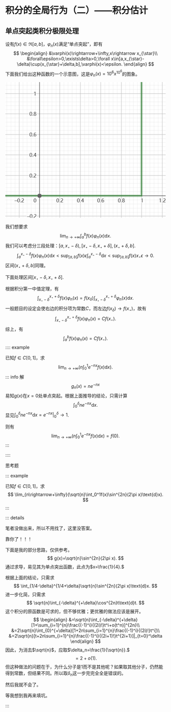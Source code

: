 # 积分的全局行为（二）——积分估计

## 单点突起类积分极限处理

设有$f(x)\in\Re[a,b]$，$\varphi_n(x)$满足“单点突起”，即有
$$
\begin{align}
&\varphi(x)\rightarrow+\infty,x\rightarrow x_{\star}\\
&\forall\epsilon>0,\exists\delta>0,\forall x\in[a,x_{\star}-\delta)\cup(x_{\star}+\delta,b],\varphi(x)<\epsilon.
\end{align}
$$
下面我们给出这种函数的一个示意图，这是$\varphi_n(x)=10^6x^{10^6}$的图象。

![](./images/单点突起.png)

我们想要求
$$
\lim_{n\rightarrow+\infty}\int_a^bf(x)\varphi_n(x)\text{d}x.
$$
我们可以考虑分三段处理：$[a,x_{\star}-\delta),[x_{\star}-\delta,x_{\star}+\delta],(x_{\star}+\delta,b].$
$$
\int_a^{x_\star-\delta}f(x)\varphi_n(x)\text{d}x<\sup_{[a,b]}f(x)\epsilon\int_a^{x_{\star}-\delta}\text{d}x<\sup_{[a,b]}f(x)x_{\star}\epsilon\rightarrow0.
$$
区间$(x_{\star}+\delta,b]$同理。

下面处理区间$[x_{\star}-\delta,x_{\star}+\delta].$

根据积分第一中值定理，有
$$
\int_{x_{\star}-\delta}^{x_{\star}+\delta}f(x)\varphi_n(x)=f(x_\delta)\int_{x_{\star}-\delta}^{x_{\star}+\delta}\varphi_n(x)\text{d}x.
$$
一般题目的设定会使右边的积分项为常数$C$，而左边$f(x_{\delta})\rightarrow f(x_\star)$，故有
$$
\int_{x_{\star}-\delta}^{x_{\star}+\delta}f(x)\varphi_n(x)=Cf(x_\star).
$$
综上，有
$$
\int_a^bf(x)\varphi_n(x)=Cf(x_\star).
$$
:::: example

已知$f\in C[0,1]$，求
$$
\lim_{n\rightarrow+\infty}(n\int_0^1e^{-nx}f(x)\text{d}x).
$$
::: info 解
$$
g_n(x)=ne^{-nx}
$$
易知$g(x)$在$x=0$处单点突起。根据上面推导的结论，只需计算
$$
\int_0^{\delta}ne^{-nx}\text{d}x.
$$
显见$\int_0^{\delta}ne^{-nx}\text{d}x=e^{-nx}|_{0}^{\delta}\rightarrow 1$.

则有
$$
\lim_{n\rightarrow+\infty}(n\int_0^1e^{-nx}f(x)\text{d}x)=f(0).
$$
:::

::::

思考题

::: example

已知$f\in C[0,1]$，求
$$
\lim_{n\rightarrow+\infty}(\sqrt{n}\int_0^1f(x)\sin^{2n}(2\pi x)\text{d}x).
$$
:::

::: details

笔者没做出来，所以不用找了，这里没答案。

靠你了！！！

下面是我的部分思路，仅供参考。
$$
g(x)=\sqrt{n}\sin^{2n}(2\pi x).
$$
通过求导，易见其为单点突出函数，此点为$x=\frac{1}{4}.$

根据上面的结论，只需求
$$
\int_{1/4-\delta}^{1/4+\delta}\sqrt{n}\sin^{2n}(2\pi x)\text{d}x.
$$
进一步化简，只需求
$$
\sqrt{n}\int_{-\delta}^{+\delta}\cos^{2n}t\text{d}t.
$$
这个积分的原函数是可求的，但不够优雅；更优雅的做法应该是展开。
$$
\begin{align}
&=\sqrt{n}\int_{-\delta}^{+\delta}[1+\sum_{i=1}^{n}\frac{(-1)^i}{(2i)!}t^i+o(t^n)]^{2n}\\
&=2\sqrt{n}\int_{0}^{+\delta}[1+2n\sum_{i=1}^{n}\frac{(-1)^i}{(2i)!}t^i]\\
&=2\sqrt{n}[t+2n\sum_{i=1}^{n}\frac{(-1)^i}{(2i+1)!}t^{2i+1}]|_{t=0}^\delta
\end{align}
$$
因此，为消去$\sqrt{n}$，应取$\delta_n=\frac{1}{\sqrt{n}}.$
$$
=2+o(1).
$$
但这种做法的问题在于，为什么分子是1而不是其他呢？如果取其他分子，仍然能得到常数，但结果不同。所以取$\delta_n$这一步完完全全是错误的。

然后我就不会了。

等我想到我再来填坑。

:::